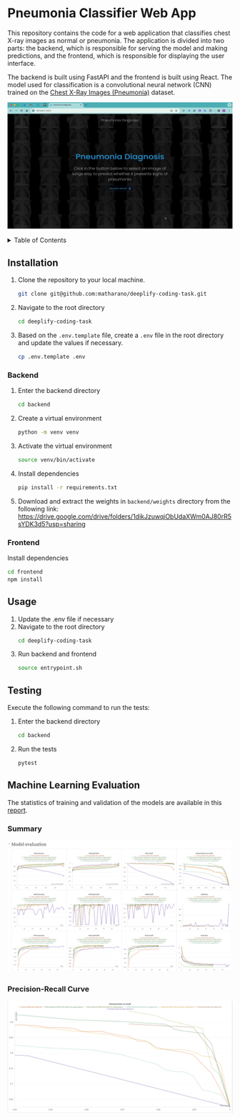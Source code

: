 # Pneumonia Classifier Web App

This repository contains the code for a web application that classifies chest X-ray images as normal or pneumonia. The application is divided into two parts: the backend, which is responsible for serving the model and making predictions, and the frontend, which is responsible for displaying the user interface.

The backend is built using FastAPI and the frontend is built using React. The model used for classification is a convolutional neural network (CNN) trained on the [Chest X-Ray Images (Pneumonia)](https://www.kaggle.com/paultimothymooney/chest-xray-pneumonia) dataset.

![Overview](doc/Pneumonia-Classifier-Web-App.gif)

<!-- TABLE OF CONTENTS -->
<details>
  <summary>Table of Contents</summary>
  <ol>
    <li><a href="#installation">Installation</a></li>
    <li><a href="#usage">Usage</a></li>
    <li><a href="#testing">Testing</a></li>
  </ol>
</details>

## Installation

1. Clone the repository to your local machine.
    ```sh
    git clone git@github.com:matharano/deeplify-coding-task.git
    ```
2. Navigate to the root directory
    ```sh
    cd deeplify-coding-task
    ```
3. Based on the `.env.template` file, create a `.env` file in the root directory and update the values if necessary.
    ```sh
    cp .env.template .env
    ```

### Backend

1. Enter the backend directory
    ```sh
    cd backend
    ```
2. Create a virtual environment
    ```sh
    python -m venv venv
    ```
3. Activate the virtual environment
    ```sh
    source venv/bin/activate
    ```
4. Install dependencies
    ```sh
    pip install -r requirements.txt
    ```
5. Download and extract the weights in `backend/weights` directory from the following link:
    https://drive.google.com/drive/folders/1dikJzuwqiObUdaXWm0AJ80rR5sYDK3d5?usp=sharing

### Frontend

Install dependencies
```sh
cd frontend
npm install
```

## Usage

1. Update the .env file if necessary
2. Navigate to the root directory
    ```sh
    cd deeplify-coding-task
    ```
3. Run backend and frontend
    ```sh
    source entrypoint.sh
    ```

## Testing

Execute the following command to run the tests:

1. Enter the backend directory
   ```sh
   cd backend
   ```
2. Run the tests
    ```sh
    pytest
    ```

## Machine Learning Evaluation

The statistics of training and validation of the models are available in this [report](https://api.wandb.ai/links/mateusharano/u478xqz7).

### Summary

![Summary](doc/ml-report.png)

### Precision-Recall Curve

![Precision-Recall Curve](doc/pr-curve.png)